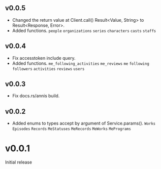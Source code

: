 v0.0.5
--------------
- Changed the return value at Client.call() Result<Value, String> to Result<Response, Error>.
- Added functions. `people` `organizations` `series` `characters` `casts` `staffs`

v0.0.4
---------------
- Fix accesstoken include query.
- Added functions. `me_following_activities` `me_reviews` `me` `following` `followers` `activities` `reviews` `users`

v0.0.3
---------------
- Fix docs.rs/annis build.

v0.0.2
---------------
- Added enums to types accept by argument of Service.params(). `Works` `Episodes` `Records` `MeStatuses` `MeRecords` `MeWorks` `MePrograms`   

v0.0.1
===============
Initial release